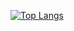 <p align="center">
  <a href="https://www.itsjustjoe.games/" target="_blank" rel="noreferrer"><imgsrc=”https://github.com/user-attachments/assets/8185e353-e0dc-47d4-ae9e-61cb4499ea47" alt=”Its Just Joe Games Banner” width=”200" height=”200"></a>
</p>

[![Top Langs](https://github-readme-stats.vercel.app/api/top-langs/?username=jrm328&layout=compact)](https://github.com/jrm328)
